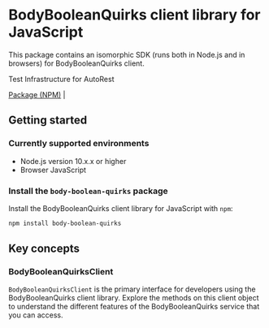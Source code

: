 # BodyBooleanQuirks client library for JavaScript

This package contains an isomorphic SDK (runs both in Node.js and in browsers) for BodyBooleanQuirks client.

Test Infrastructure for AutoRest

[Package (NPM)](https://www.npmjs.com/package/body-boolean-quirks) |

## Getting started

### Currently supported environments

- Node.js version 10.x.x or higher
- Browser JavaScript


### Install the `body-boolean-quirks` package

Install the BodyBooleanQuirks client library for JavaScript with `npm`:

```bash
npm install body-boolean-quirks
```


## Key concepts

### BodyBooleanQuirksClient

`BodyBooleanQuirksClient` is the primary interface for developers using the BodyBooleanQuirks client library. Explore the methods on this client object to understand the different features of the BodyBooleanQuirks service that you can access.

